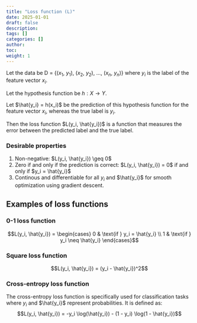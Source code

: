 ```yaml
---
title: "Loss function (L)"
date: 2025-01-01
draft: false
description:
tags: []
categories: []
author:
toc:
weight: 1
---
```


Let the data be D = {($x_1$, $y_1$), ($x_2$, $y_2$), ..., ($x_n$, $y_n$)}
where $y_i$ is the label of the feature vector $x_i$.

Let the hypothesis function be $h: X \to Y$.

Let $\hat{y_i} = h(x_i)$ be the prediction of this hypothesis function for the feature vector $x_i$, whereas the true label is $y_i$.

Then the loss function $L(y_i, \hat{y_i})$ is a function that measures the error between the predicted label and the true label.

### Desirable properties
1. Non-negative: $L(y_i, \hat{y_i}) \geq 0$
2. Zero if and only if the prediction is correct: $L(y_i, \hat{y_i}) = 0$ if and only if $y_i = \hat{y_i}$
3. Continous and differentiable for all $y_i$ and $\hat{y_i}$ for smooth optimization using gradient descent.

## Examples of loss functions

### 0-1 loss function
$$L(y_i, \hat{y_i}) = \begin{cases} 
0 & \text{if } y_i = \hat{y_i} \\
1 & \text{if } y_i \neq \hat{y_i}
\end{cases}$$

### Square loss function
$$L(y_i, \hat{y_i}) = (y_i - \hat{y_i})^2$$

### Cross-entropy loss function
The cross-entropy loss function is specifically used for classification tasks where $y_i$ and $\hat{y_i}$ represent probabilities. It is defined as:
$$L(y_i, \hat{y_i}) = -y_i \log(\hat{y_i}) - (1 - y_i) \log(1 - \hat{y_i})$$


